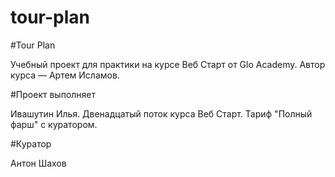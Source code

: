 # tour-plan

#Tour Plan

Учебный проект для практики на курсе Веб Старт от Glo Academy. Автор курса — Артем Исламов.


#Проект выполняет

Ивашутин Илья. Двенадцатый поток курса Веб Старт. Тариф "Полный фарш" с куратором.


#Куратор

Антон Шахов
